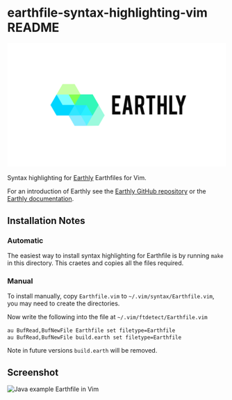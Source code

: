# earthfile-syntax-highlighting-vim README

<div align="center"><img alt="Earthly" width="700px" src="https://github.com/earthly/earthly/raw/master/img/logo-banner-white-bg.png" /></div>

Syntax highlighting for [Earthly](https://earthly.dev) Earthfiles for Vim.

For an introduction of Earthly see the [Earthly GitHub repository](https://github.com/earthly/earthly) or the [Earthly documentation](https://docs.earthly.dev).

## Installation Notes

### Automatic

The easiest way to install syntax highlighting for Earthfile is by running `make` in this directory. This craetes and copies all the files required.

### Manual

To install manually, copy `Earthfile.vim` to `~/.vim/syntax/Earthfile.vim`, you may need to create the directories.

Now write the following into the file at `~/.vim/ftdetect/Earthfile.vim`

```vim
au BufRead,BufNewFile Earthfile set filetype=Earthfile
au BufRead,BufNewFile build.earth set filetype=Earthfile
```

Note in future versions `build.earth` will be removed.

## Screenshot

![Java example Earthfile in Vim](https://raw.githubusercontent.com/vishnugt/earthly/master/contrib/earthfile-syntax-highlighting-vim/Screenshot.png)
